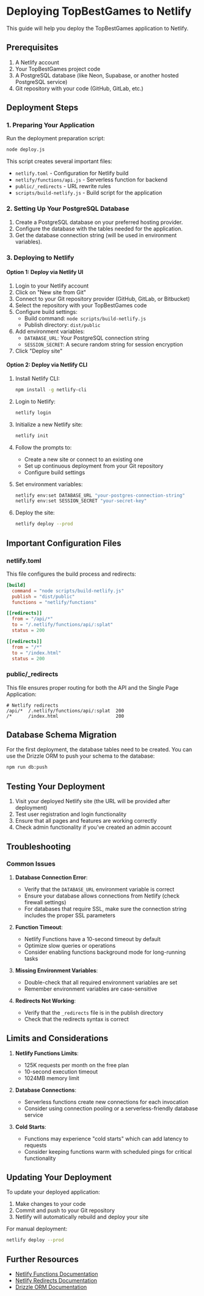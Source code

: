 # Deploying TopBestGames to Netlify

This guide will help you deploy the TopBestGames application to Netlify.

## Prerequisites

1. A Netlify account
2. Your TopBestGames project code
3. A PostgreSQL database (like Neon, Supabase, or another hosted PostgreSQL service)
4. Git repository with your code (GitHub, GitLab, etc.)

## Deployment Steps

### 1. Preparing Your Application

Run the deployment preparation script:

```bash
node deploy.js
```

This script creates several important files:
- `netlify.toml` - Configuration for Netlify build
- `netlify/functions/api.js` - Serverless function for backend
- `public/_redirects` - URL rewrite rules
- `scripts/build-netlify.js` - Build script for the application

### 2. Setting Up Your PostgreSQL Database

1. Create a PostgreSQL database on your preferred hosting provider.
2. Configure the database with the tables needed for the application.
3. Get the database connection string (will be used in environment variables).

### 3. Deploying to Netlify

#### Option 1: Deploy via Netlify UI

1. Login to your Netlify account
2. Click on "New site from Git"
3. Connect to your Git repository provider (GitHub, GitLab, or Bitbucket)
4. Select the repository with your TopBestGames code
5. Configure build settings:
   - Build command: `node scripts/build-netlify.js`
   - Publish directory: `dist/public`
6. Add environment variables:
   - `DATABASE_URL`: Your PostgreSQL connection string
   - `SESSION_SECRET`: A secure random string for session encryption
7. Click "Deploy site"

#### Option 2: Deploy via Netlify CLI

1. Install Netlify CLI:
   ```bash
   npm install -g netlify-cli
   ```

2. Login to Netlify:
   ```bash
   netlify login
   ```

3. Initialize a new Netlify site:
   ```bash
   netlify init
   ```

4. Follow the prompts to:
   - Create a new site or connect to an existing one
   - Set up continuous deployment from your Git repository
   - Configure build settings

5. Set environment variables:
   ```bash
   netlify env:set DATABASE_URL "your-postgres-connection-string"
   netlify env:set SESSION_SECRET "your-secret-key"
   ```

6. Deploy the site:
   ```bash
   netlify deploy --prod
   ```

## Important Configuration Files

### netlify.toml

This file configures the build process and redirects:

```toml
[build]
  command = "node scripts/build-netlify.js"
  publish = "dist/public"
  functions = "netlify/functions"

[[redirects]]
  from = "/api/*"
  to = "/.netlify/functions/api/:splat"
  status = 200

[[redirects]]
  from = "/*"
  to = "/index.html"
  status = 200
```

### public/_redirects

This file ensures proper routing for both the API and the Single Page Application:

```
# Netlify redirects
/api/*  /.netlify/functions/api/:splat  200
/*      /index.html                     200
```

## Database Schema Migration

For the first deployment, the database tables need to be created. You can use the Drizzle ORM to push your schema to the database:

```bash
npm run db:push
```

## Testing Your Deployment

1. Visit your deployed Netlify site (the URL will be provided after deployment)
2. Test user registration and login functionality
3. Ensure that all pages and features are working correctly
4. Check admin functionality if you've created an admin account

## Troubleshooting

### Common Issues

1. **Database Connection Error**:
   - Verify that the `DATABASE_URL` environment variable is correct
   - Ensure your database allows connections from Netlify (check firewall settings)
   - For databases that require SSL, make sure the connection string includes the proper SSL parameters

2. **Function Timeout**:
   - Netlify Functions have a 10-second timeout by default
   - Optimize slow queries or operations
   - Consider enabling functions background mode for long-running tasks

3. **Missing Environment Variables**:
   - Double-check that all required environment variables are set
   - Remember environment variables are case-sensitive

4. **Redirects Not Working**:
   - Verify that the `_redirects` file is in the publish directory
   - Check that the redirects syntax is correct

## Limits and Considerations

1. **Netlify Functions Limits**:
   - 125K requests per month on the free plan
   - 10-second execution timeout
   - 1024MB memory limit

2. **Database Connections**:
   - Serverless functions create new connections for each invocation
   - Consider using connection pooling or a serverless-friendly database service

3. **Cold Starts**:
   - Functions may experience "cold starts" which can add latency to requests
   - Consider keeping functions warm with scheduled pings for critical functionality

## Updating Your Deployment

To update your deployed application:

1. Make changes to your code
2. Commit and push to your Git repository
3. Netlify will automatically rebuild and deploy your site

For manual deployment:

```bash
netlify deploy --prod
```

## Further Resources

- [Netlify Functions Documentation](https://docs.netlify.com/functions/overview/)
- [Netlify Redirects Documentation](https://docs.netlify.com/routing/redirects/)
- [Drizzle ORM Documentation](https://orm.drizzle.team/docs/overview)